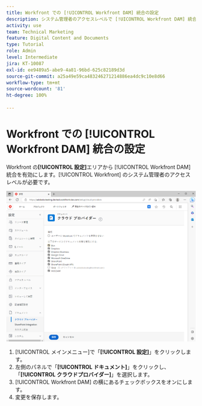 ```yaml
---
title: Workfront での [!UICONTROL Workfront DAM] 統合の設定
description: システム管理者のアクセスレベルで [!UICONTROL Workfront DAM] 統合を有効にする方法を説明します。
activity: use
team: Technical Marketing
feature: Digital Content and Documents
type: Tutorial
role: Admin
level: Intermediate
jira: KT-10087
exl-id: ee9489a5-abe9-4a81-96bd-625c82189d3d
source-git-commit: a25a49e59ca483246271214886ea4dc9c10e8d66
workflow-type: tm+mt
source-wordcount: '81'
ht-degree: 100%

---
```


# Workfront での [!UICONTROL Workfront DAM] 統合の設定

Workfront の&#x200B;**[!UICONTROL 設定]**&#x200B;エリアから [!UICONTROL Workfront DAM] 統合を有効にします。[!UICONTROL Workfront] のシステム管理者のアクセスレベルが必要です。

![[!UICONTROL クラウドプロバイダー]設定ページのスクリーンショット](assets/01-configure-the-integration-in-workfront.png)

1. [!UICONTROL メインメニュー]で「**[!UICONTROL 設定]**」をクリックします。
1. 左側のパネルで「**[!UICONTROL ドキュメント]**」をクリックし、「**[!UICONTROL クラウドプロバイダー]**」を選択します。
1. [!UICONTROL Workfront DAM] の横にあるチェックボックスをオンにします。
1. 変更を保存します。

<!--
Learn more graphic and documentation article link, below
* Enabling Workfront DAM
 -->
